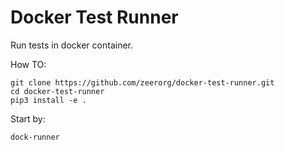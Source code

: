 # Docker Test Runner
Run tests in docker container.

How TO:
```commandline
git clone https://github.com/zeerorg/docker-test-runner.git
cd docker-test-runner
pip3 install -e .
```

Start by: 

`dock-runner`